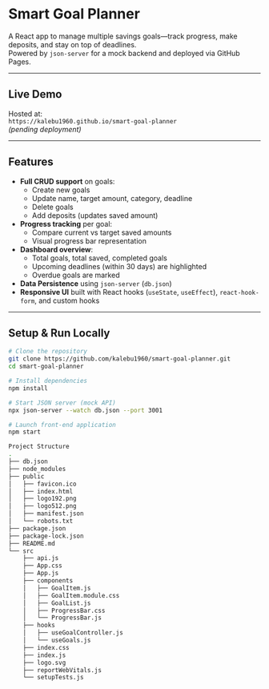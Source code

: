 # Smart Goal Planner

A React app to manage multiple savings goals—track progress, make deposits, and stay on top of deadlines.  
Powered by `json-server` for a mock backend and deployed via GitHub Pages.

---

## Live Demo  
Hosted at:  
`https://kalebu1960.github.io/smart-goal-planner`  
*(pending deployment)*

---

## Features

- **Full CRUD support** on goals:
  - Create new goals  
  - Update name, target amount, category, deadline  
  - Delete goals  
  - Add deposits (updates saved amount)  
- **Progress tracking** per goal:
  - Compare current vs target saved amounts  
  - Visual progress bar representation  
- **Dashboard overview**:
  - Total goals, total saved, completed goals  
  - Upcoming deadlines (within 30 days) are highlighted  
  - Overdue goals are marked  
- **Data Persistence** using `json-server` (`db.json`)  
- **Responsive UI** built with React hooks (`useState`, `useEffect`), `react-hook-form`, and custom hooks

---

## Setup & Run Locally

```bash
# Clone the repository
git clone https://github.com/kalebu1960/smart-goal-planner.git
cd smart-goal-planner

# Install dependencies
npm install

# Start JSON server (mock API)
npx json-server --watch db.json --port 3001

# Launch front-end application
npm start

Project Structure
.
├── db.json
├── node_modules
├── public
│   ├── favicon.ico
│   ├── index.html
│   ├── logo192.png
│   ├── logo512.png
│   ├── manifest.json
│   └── robots.txt
├── package.json
├── package-lock.json
├── README.md
└── src
    ├── api.js
    ├── App.css
    ├── App.js
    ├── components
    │   ├── GoalItem.js
    │   ├── GoalItem.module.css
    │   ├── GoalList.js
    │   ├── ProgressBar.css
    │   └── ProgressBar.js
    ├── hooks
    │   ├── useGoalController.js
    │   └── useGoals.js
    ├── index.css
    ├── index.js
    ├── logo.svg
    ├── reportWebVitals.js
    └── setupTests.js
